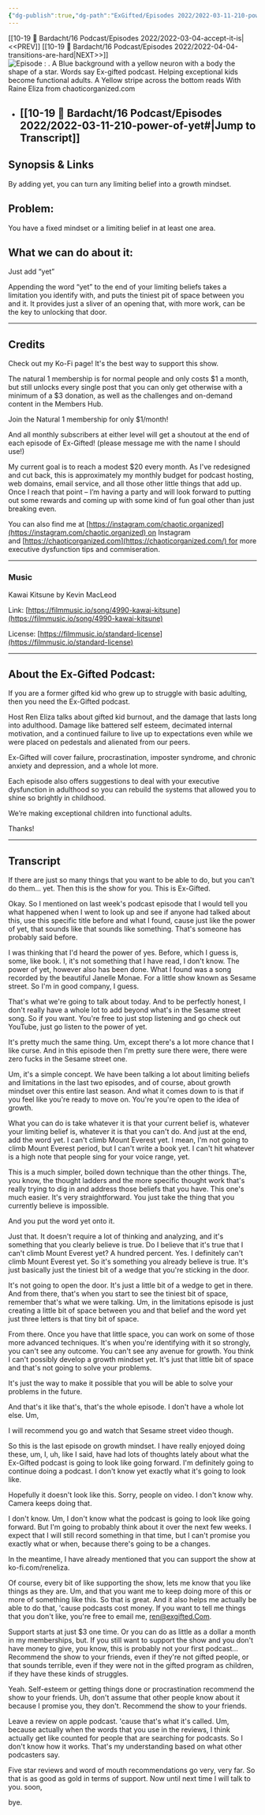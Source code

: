 ```yaml
---
{"dg-publish":true,"dg-path":"ExGifted/Episodes 2022/2022-03-11-210-power-of-yet.md","permalink":"/ex-gifted/episodes-2022/2022-03-11-210-power-of-yet/","title":"Power of Yet","tags":["growth"],"noteIcon":"","created":"","updated":"2023-07-26T22:10:53.000-04:00"}
---
```


[[10-19 💢 Bardacht/16 Podcast/Episodes 2022/2022-03-04-accept-it-is\|<<PREV]]                          [[10-19 💢 Bardacht/16 Podcast/Episodes 2022/2022-04-04-transitions-are-hard\|NEXT>>]]
![Episode : . A Blue background with a yellow neuron with a body the shape of a star. Words say Ex-gifted podcast. Helping exceptional kids become functional adults. A Yellow stripe across the bottom reads With Raine Eliza from chaoticorganized.com](https://i.imgur.com/9DEFNUZ.png)
- ## [[10-19 💢 Bardacht/16 Podcast/Episodes 2022/2022-03-11-210-power-of-yet#\|Jump to Transcript]]


## Synopsis & Links

By adding yet, you can turn any limiting belief into a growth mindset.

## Problem: 

You have a fixed mindset or a limiting belief in at least one area.

## What we can do about it: 

Just add “yet”

Appending the word “yet” to the end of your limiting beliefs takes a limitation you identify with, and puts the tiniest pit of space between you and it. It provides just a sliver of an opening that, with more work, can be the key to unlocking that door.

---

## Credits

Check out my Ko-Fi page! It's the best way to support this show.

The natural 1 membership is for normal people and only costs $1 a month, but still unlocks every single post that you can only get otherwise with a minimum of a $3 donation, as well as the challenges and on-demand content in the Members Hub.

Join the Natural 1 membership for only $1/month!

And all monthly subscribers at either level will get a shoutout at the end of each episode of Ex-Gifted! (please message me with the name I should use!)

My current goal is to reach a modest $20 every month. As I've redesigned and cut back, this is approximately my monthly budget for podcast hosting, web domains, email service, and all those other little things that add up. Once I reach that point – I’m having a party and will look forward to putting out some rewards and coming up with some kind of fun goal other than just breaking even.

You can also find me at [https://instagram.com/chaotic.organized](https://instagram.com/chaotic.organized) on Instagram and [https://chaoticorganized.com](https://chaoticorganized.com/) for more executive dysfunction tips and commiseration.

---

### Music

Kawai Kitsune by Kevin MacLeod

Link: [https://filmmusic.io/song/4990-kawai-kitsune](https://filmmusic.io/song/4990-kawai-kitsune)

License: [https://filmmusic.io/standard-license](https://filmmusic.io/standard-license)

---

## About the Ex-Gifted Podcast:

If you are a former gifted kid who grew up to struggle with basic adulting, then you need the Ex-Gifted podcast.

Host Ren Eliza talks about gifted kid burnout, and the damage that lasts long into adulthood. Damage like battered self esteem, decimated internal motivation, and a continued failure to live up to expectations even while we were placed on pedestals and alienated from our peers.

Ex-Gifted will cover failure, procrastination, imposter syndrome, and chronic anxiety and depression, and a whole lot more.

Each episode also offers suggestions to deal with your executive dysfunction in adulthood so you can rebuild the systems that allowed you to shine so brightly in childhood.

We’re making exceptional children into functional adults.

Thanks!

---

## Transcript

If there are just so many things that you want to be able to do, but you can't do them... yet. Then this is the show for you. This is Ex-Gifted.

Okay. So I mentioned on last week's podcast episode that I would tell you what happened when I went to look up and see if anyone had talked about this, use this specific title before and what I found, cause just like the power of yet, that sounds like that sounds like something. That's someone has probably said before.

I was thinking that I'd heard the power of yes. Before, which I guess is, some, like book. I, it's not something that I have read, I don't know. The power of yet, however also has been done. What I found was a song recorded by the beautiful Janelle Monae. For a little show known as Sesame street. So I'm in good company, I guess.

That's what we're going to talk about today. And to be perfectly honest, I don't really have a whole lot to add beyond what's in the Sesame street song. So if you want. You're free to just stop listening and go check out YouTube, just go listen to the power of yet.

It's pretty much the same thing. Um, except there's a lot more chance that I like curse. And in this episode then I'm pretty sure there were, there were zero fucks in the Sesame street one. 

Um, it's a simple concept. We have been talking a lot about limiting beliefs and limitations in the last two episodes, and of course, about growth mindset over this entire last season. And what it comes down to is that if you feel like you're ready to move on. You're you're open to the idea of growth.

What you can do is take whatever it is that your current belief is, whatever your limiting belief is, whatever it is that you can't do. And just at the end, add the word yet. I can't climb Mount Everest yet. I mean, I'm not going to climb Mount Everest period, but I can't write a book yet. I can't hit whatever is a high note that people sing for your voice range, yet.

This is a much simpler, boiled down technique than the other things. The, you know, the thought ladders and the more specific thought work that's really trying to dig in and address those beliefs that you have. This one's much easier. It's very straightforward. You just take the thing that you currently believe is impossible.

And you put the word yet onto it.

Just that. It doesn't require a lot of thinking and analyzing, and it's something that you clearly believe is true. Do I believe that it's true that I can't climb Mount Everest yet? A hundred percent. Yes. I definitely can't climb Mount Everest yet. So it's something you already believe is true. It's just basically just the tiniest bit of a wedge that you're sticking in the door.

It's not going to open the door. It's just a little bit of a wedge to get in there. And from there, that's when you start to see the tiniest bit of space, remember that's what we were talking. Um, in the limitations episode is just creating a little bit of space between you and that belief and the word yet just three letters is that tiny bit of space.

From there. Once you have that little space, you can work on some of those more advanced techniques. It's when you're identifying with it so strongly, you can't see any outcome. You can't see any avenue for growth. You think I can't possibly develop a growth mindset yet. It's just that little bit of space and that's not going to solve your problems.

It's just the way to make it possible that you will be able to solve your problems in the future.

And that's it like that's, that's the whole episode. I don't have a whole lot else. Um,

I will recommend you go and watch that Sesame street video though.

So this is the last episode on growth mindset. I have really enjoyed doing these, um, I, uh, like I said, have had lots of thoughts lately about what the Ex-Gifted podcast is going to look like going forward. I'm definitely going to continue doing a podcast. I don't know yet exactly what it's going to look like.

Hopefully it doesn't look like this. Sorry, people on video. I don't know why. Camera keeps doing that.

I don't know. Um, I don't know what the podcast is going to look like going forward. But I'm going to probably think about it over the next few weeks. I expect that I will still record something in that time, but I can't promise you exactly what or when, because there's going to be a changes. 

In the meantime, I have already mentioned that you can support the show at ko-fi.com/reneliza. 

Of course, every bit of like supporting the show, lets me know that you like things as they are. Um, and that you want me to keep doing more of this or more of something like this. So that is great. And it also helps me actually be able to do that, 'cause podcasts cost money. If you want to tell me things that you don't like, you're free to email me, ren@exgifted.Com. 

Support starts at just $3 one time. Or you can do as little as a dollar a month in my memberships, but. If you still want to support the show and you don't have money to give, you know, this is probably not your first podcast... Recommend the show to your friends, even if they're not gifted people, or that sounds terrible, even if they were not in the gifted program as children, if they have these kinds of struggles.

Yeah. Self-esteem or getting things done or procrastination recommend the show to your friends. Uh, don't assume that other people know about it because I promise you, they don't. Recommend the show to your friends. 

Leave a review on apple podcast. 'cause that's what it's called. Um, because actually when the words that you use in the reviews, I think actually get like counted for people that are searching for podcasts. So I don't know how it works. That's my understanding based on what other podcasters say.

Five star reviews and word of mouth recommendations go very, very far. So that is as good as gold in terms of support. Now until next time I will talk to you. soon,

bye.

